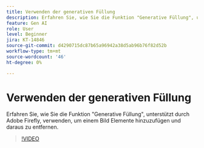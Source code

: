 ```yaml
---
title: Verwenden der generativen Füllung
description: Erfahren Sie, wie Sie die Funktion "Generative Füllung", unterstützt durch Adobe Firefly, verwenden, um einem Bild Elemente hinzuzufügen und daraus zu entfernen
feature: Gen AI
role: User
level: Beginner
jira: KT-14846
source-git-commit: d4290715dc87b65a96942a38d5ab96b76f82d52b
workflow-type: tm+mt
source-wordcount: '46'
ht-degree: 0%

---
```


# Verwenden der generativen Füllung

Erfahren Sie, wie Sie die Funktion &quot;Generative Füllung&quot;, unterstützt durch Adobe Firefly, verwenden, um einem Bild Elemente hinzuzufügen und daraus zu entfernen.

>[!VIDEO](https://video.tv.adobe.com/v/3427020?quality=12&learn=on&hidetitle=true)
